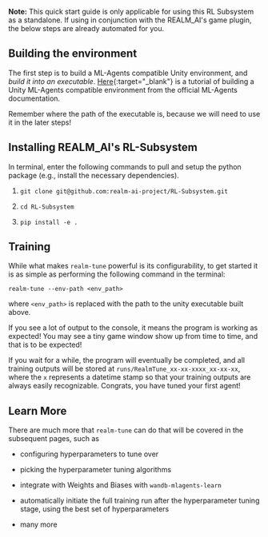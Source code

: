 **Note:** This quick start guide is only applicable for using this RL Subsystem as a standalone. If using in conjunction with the REALM_AI's game plugin, the below steps are already automated for you.

## Building the environment
The first step is to build a ML-Agents compatible Unity environment, and *build it into an executable*. [Here](https://github.com/Unity-Technologies/ml-agents/blob/main/docs/Learning-Environment-Create-New.md){:target="_blank"} is a tutorial of building a Unity ML-Agents compatible environment from the official ML-Agents documentation. 

Remember where the path of the executable is, because we will need to use it in the later steps!

## Installing REALM_AI's RL-Subsystem
In terminal, enter the following commands to pull and setup the python package (e.g., install the necessary dependencies).

1. `git clone git@github.com:realm-ai-project/RL-Subsystem.git`

2. `cd RL-Subsystem`

3. `pip install -e .`

## Training
While what makes `realm-tune` powerful is its configurability, to get started it is as simple as performing the following command in the terminal:

```realm-tune --env-path <env_path>```

where `<env_path>` is replaced with the path to the unity executable built above.

If you see a lot of output to the console, it means the program is working as expected! You may see a tiny game window show up from time to time, and that is to be expected!

If you wait for a while, the program will eventually be completed, and all training outputs will be stored at `runs/RealmTune_xx-xx-xxxx_xx-xx-xx`, where the `x` represents a datetime stamp so that your training outputs are always easily recognizable. Congrats, you have tuned your first agent!


## Learn More
There are much more that `realm-tune` can do that will be covered in the subsequent pages, such as 

- configuring hyperparameters to tune over 

- picking the hyperparameter tuning algorithms 

- integrate with Weights and Biases with `wandb-mlagents-learn`

- automatically initiate the full training run after the hyperparameter tuning stage, using the best set of hyperparameters

- many more